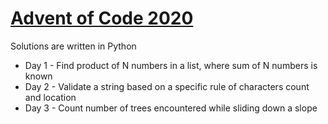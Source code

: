 # [Advent of Code 2020](https://adventofcode.com/2020)
Solutions are written in Python
* Day 1 - Find product of N numbers in a list, where sum of N numbers is known
* Day 2 - Validate a string based on a specific rule of characters count and location
* Day 3 - Count number of trees encountered while sliding down a slope